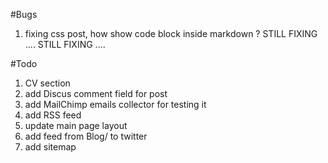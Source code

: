 #Bugs
1) fixing css post, how show code block inside markdown ?
STILL FIXING ....   STILL FIXING ....  


#Todo
1) CV section
2) add Discus comment field for post
3) add MailChimp emails collector for testing it
4) add RSS feed
5) update main page layout
6) add feed from Blog/ to twitter
7) add sitemap
